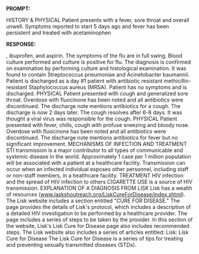 **PROMPT:**

HISTORY & PHYSICAL Patient presents with a fever, sore throat and overall unwell. Symptoms reported to start 5 days ago and fever has been persistent and treated with acetaminophen

**RESPONSE:**

 , ibuprofen, and aspirin. The symptoms of the flu are in full swing. Blood culture performed and culture is positive for flu. The diagnosis is confirmed on examination by performing culture and histological examination. It was found to contain Streptococcus pneumoniae and Acinetobacter baumannii. Patient is discharged as a day #1 patient with antibiotic resistant methicillin-resistant Staphylococcus aureus (MRSA). Patient has no symptoms and is discharged.  PHYSICAL Patient presented with cough and generalized sore throat. Overdose with fluocinone has been noted and all antibiotics were discontinued. The discharge note mentions antibiotics for a cough. The discharge is now 2 days later. The cough resolves after 6-8 days. It was thought a viral virus was responsible for the cough.  PHYSICAL Patient presented with fever, chills, cough with profuse sneezing and bloody nose. Overdose with fluocinone has been noted and all antibiotics were discontinued. The discharge note mentions antibiotics for fever but no significant improvement.  MECHANISMS OF INFECTION AND TREATMENT  STI transmission is a major contributor to all types of communicable and systemic disease in the world. Approximately 1 case per 1 million population will be associated with a patient at a healthcare facility. Transmission can occur when an infected individual exposes other personnel, including staff or non-staff members, in a healthcare facility.  TREATMENT  HIV infection and the spread of HIV infection to others  CIGARETTE USE is a source of HIV transmission.  EXPLANATION OF A DIAGNOSIS FROM LISK  Lisk has a wealth of resources (www.laskshoutreach.org/LiskCureForDisease/index.shtml).  The Lisk website includes a section entitled "CURE FOR DISEASE." The page provides the details of Lisk's protocol, which includes a description of a detailed HIV investigation to be performed by a healthcare provider. The page includes a series of steps to be taken by the provider. In this section of the website, Lisk's Lisk Cure for Disease page also includes recommended steps.  The Lisk website also includes a series of articles entitled:  Lisk: Lisk Cure for Disease The Lisk Cure for Disease is a series of tips for treating and preventing sexually transmitted diseases (STDs).  
